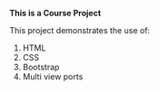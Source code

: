 **This is a Course Project**

This project demonstrates the use of:

1. HTML
2. CSS
3. Bootstrap
4. Multi view ports